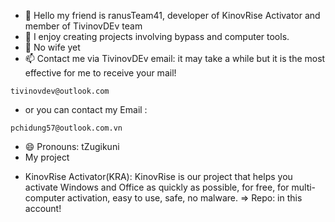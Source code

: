 - 👋 Hello my friend is ranusTeam41, developer of KinovRise Activator and member of TivinovDEv team
- 👀 I enjoy creating projects involving bypass and computer tools.
- 💞️ No wife yet
- 📫 Contact me via TivinovDEv email: it may take a while but it is the most effective for me to receive your mail!
```
tivinovdev@outlook.com
```
- or you can contact my Email :
```
pchidung57@outlook.com.vn
```
- 😄 Pronouns: tZugikuni
- My project 
+ KinovRise Activator(KRA): KinovRise is our project that helps you activate Windows and Office as quickly as possible, for free, for multi-computer activation, easy to use, safe, no malware.
=> Repo: in this account!
